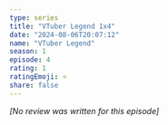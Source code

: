 ```yaml
---
type: series
title: "VTuber Legend 1x4"
date: "2024-08-06T20:07:12"
name: "VTuber Legend"
season: 1
episode: 4
rating: 1
ratingEmoji: ⭐️
share: false
---
```


*[No review was written for this episode]*
